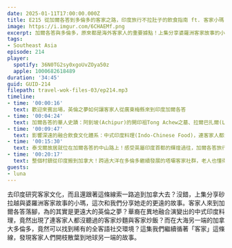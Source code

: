 ```yaml
---
date: 2025-01-11T17:00:00.000Z
title: E215 從加爾各答到多倫多的客家之路，印度旅行不拉肚子的飲食指南 ft. 客家小瑪
image: https://i.imgur.com/6CHAEMf.png
excerpt: 加爾各答與多倫多，原來都是海外客家人的重要據點！上集分享婆羅洲客家故事的小瑪，在這集繼續講她跟著這條線索，從印度再一路追到加拿大去的故事，以及在世界另一隅見到的客家社群面貌。
tags:
- Southeast Asia
episode: 214
player:
  spotify: 36N0TG2sy0xgoUvZOya50z
  apple: 1000682618489
duration: '34:45'
guid: GUID-214
filepath: travel-wok-files-03/ep214.mp3
timeline:
- time: '00:00:16'
  text: 歡迎來賓出場，英倫之夢如何讓客家人從廣東梅縣來到印度加爾各答
- time: '00:04:24'
  text: 加爾各答的華人史蹟：阿釗坡(Achipur)的開印祖Tong Achew之墓、拉爾巴扎爾(Lalbazar)的舊華埠、塔壩(Tangra)的客家皮革廠大本營
- time: '00:09:47'
  text: 影響深遠的融合飲食文化體系：中式印度料理(Indo-Chinese Food)，連客家人都沒聽過的客家炒麵與客家炒飯
- time: '00:15:30'
  text: 泰戈爾故居就位在加爾各答的中山路上！感受英屬印度首都的輝煌過往，加爾各答旅行推薦
- time: '00:20:17'
  text: 整個村鎮從印度搬到加拿大！跨過大洋在多倫多繼續發展的塔壩客家社群，老人也懂得開漢堡大會
guests:
- luna
---
```

去印度研究客家文化，而且還跟著這條線索一路追到加拿大去？沒錯，上集分享砂拉越與婆羅洲客家故事的小瑪，這次和我們分享她走的更遠的故事。客家人來到加爾各答落腳，為的其實是更遠大的英倫之夢？華裔在異地融合演變出的中式印度料理，竟然出現了連客家人都沒聽過的客家炒麵與客家炒飯？而在大海另一端的加拿大多倫多，竟然可以找到稀有的全客語社交環境？這集我們繼續循著「客家」這條線，發現客家人們開枝散葉到地球另一端的故事。

